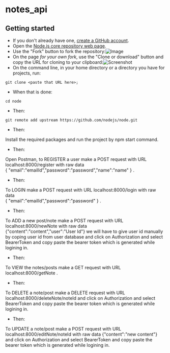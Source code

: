 # notes_api

## Getting started

- If you don't already have one, [create a GitHub account](https://github.com/join).
- Open the [Node.js core repository web page](https://github.com/nodejs/node).
- Use the "Fork" button to fork the repository:![Image](http://nodetodo.org/getting-started/zfork.png)
- On the page _for your own fork_, use the "Clone or download" button and copy the URL for cloning to your clipboard:![Screenshot](http://nodetodo.org/getting-started/zclone.png)
- On the command line, in your home directory or a directory you have for projects, run:

```console
git clone <paste that URL here>;
```

- When that is done:

```console
cd node
```

- Then:

```console
git remote add upstream https://github.com/nodejs/node.git
```

- Then:

Install the required packages and run the project by npm start command.

- Then:

Open Postman, to REGISTER a user make a POST request with URL localhost:8000/register with raw data   
{ "email":"emailId","password":"password","name":"name" } .

- Then:

To LOGIN make a POST request with URL localhost:8000/login with raw data                                             
{ "email":"emailId","password":"password" } .

- Then:

To ADD a new post/note make a POST request with URL localhost:8000/newNote with raw data                                   
{"content":"content","user":"User Id"} we will have to give user id manually by coping user id from user database and click on Authorization and select BearerToken and copy paste the bearer token which is generated while logining in.

- Then:

To VIEW the notes/posts make a GET request with URL localhost:8000/getNote  .

- Then:

To DELETE a note/post make a DELETE request with URL localhost:8000/deleteNote/noteId and click on Authorization and select BearerToken and copy paste the bearer token which is generated while logining in.

- Then:

To UPDATE a note/post make a POST request with URL localhost:8000/editNote/noteId with raw data {"content":"new content"} and click on Authorization and select BearerToken and copy paste the bearer token which is generated while logining in.
